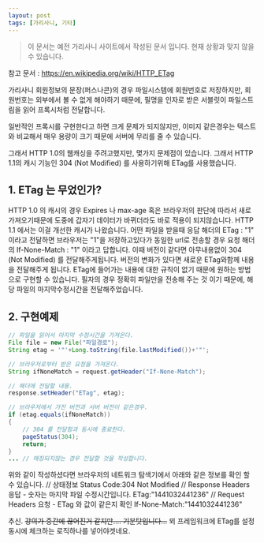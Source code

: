 ```yaml
---
layout: post
tags: [가리사니, 기타]
---
```


> 이 문서는 예전 가리사니 사이트에서 작성된 문서 입니다.
현재 상황과 맞지 않을 수 있습니다.


참고 문서 : https://en.wikipedia.org/wiki/HTTP_ETag

가리사니 회원정보의 문장(퍼스나콘)의 경우 파일시스템에 회원번호로 저장하지만, 회원번호는 외부에서 볼 수 없게 해야하기 때문에, 필명을 인자로 받은 서블릿이 파일스트림을 읽어 프록시처럼 전달합니다.

일반적인 프록시를 구현한다고 하면 크게 문제가 되지않지만, 이미지 같은경우는 텍스트와 비교해서 매우 용량이 크기 때문에 서버에 무리를 줄 수 있습니다.

그래서 HTTP 1.0의 웹캐싱을 주려고했지만, 몇가지 문제점이 있습니다.
그래서 HTTP 1.1의 캐시 기능인 304 (Not Modified) 를 사용하기위해 ETag를 사용했습니다.


## 1. ETag 는 무었인가?
HTTP 1.0 의 캐시의 경우 Expires 나 max-age 혹은 브라우저의 판단에 따라서 새로 가져오기때문에 도중에 갑자기 데이터가 바뀌더라도 바로 적용이 되지않습니다.
HTTP 1.1 에서는 이걸 개선한 캐시가 나왔습니다.
어떤 파일을 받을때 응답 해더의 ETag : "1" 이라고 전달하면 브라우저는 "1"을 저장하고있다가 동일한 url로 전송할 경우 요청 해더의 If-None-Match : "1" 이라고 답합니다. 이때 버전이 같다면 아무내용없이 304 (Not Modified) 를 전달해주게됩니다. 버전의 변화가 있다면 새로운 ETag와함께 내용을 전달해주게 됩니다.
ETag에 들어가는 내용에 대한 규칙이 없기 때문에 원하는 방법으로 구현할 수 있습니다. 필자의 경우 정확히 파일만을 전송해 주는 것 이기 때문에, 해당 파일의 마지막수정시간을 전달해주었습니다.


## 2. 구현예제
``` java
// 파일을 읽어서 마지막 수정시간을 가져온다.
File file = new File("파일경로");
String etag = '"'+Long.toString(file.lastModified())+'"';

// 브라우저로부터 받은 요청을 가져온다.
String ifNoneMatch = request.getHeader("If-None-Match");

// 해더에 전달할 내용.
response.setHeader("ETag", etag);

// 브라우저에서 가진 버전과 서버 버전이 같은경우.
if (etag.equals(ifNoneMatch))
{
	// 304 를 전달함과 동시에 종료한다.
	pageStatus(304);
	return;
}
... // 매칭되지않는 경우 전달할 것을 작성합니다.
```

위와 같이 작성하셨다면 브라우저의 네트워크 탐색기에서 아래와 같은 정보를 확인 할 수 있습니다.
// 상태정보
Status Code:304 Not Modified
// Response Headers 응답 - 숫자는 마지막 파일 수정시간입니다.
ETag:"1441032441236"
// Request Headers 요청 - ETag 와 값이 같은지 확인
If-None-Match:"1441032441236"


추신.
~~강의가 중간에 끊어진거 같지만.... 기분탓입니다...~~
뫼 프레임워크에 ETag를 설정동시에 체크하는 로직하나를 넣어야겟네요.